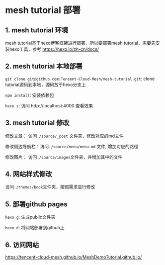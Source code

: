 # mesh tutorial 部署

## 1. mesh tutorial 环境

mesh tutorial基于hexo博客框架进行部署，所以要部署mesh tutorial，需要先安装hexo工具，参考 https://hexo.io/zh-cn/docs/

## 2. mesh tutorial 本地部署

`git clone git@github.com:Tencent-Cloud-Mesh/mesh-tutorial.git`: clone tutorial源码到本地，源码放于hexo分支上

`npm install`: 安装依赖包

`hexo s`: 访问 http://localhost:4000 查看效果


## 3. mesh tutorial 修改

修改文章： 访问`./source/_post` 文件夹，修改对应的md文件

修改侧边导航栏：访问`./source/menu/menu.md` 文件, 增加对应的路径

修改图片： 访问`./source/images`文件夹，并增加其中的文件


## 4. 网站样式修改

访问`./themes/book`文件夹，按照需求进行修改

## 5. 部署github pages

`hexo g`:  生成public文件夹

`hexo d`:  将网站部署到github上

## 6. 访问网站

https://tencent-cloud-mesh.github.io/MeshDemoTutorial.github.io/
